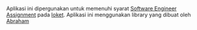 Aplikasi ini dipergunakan untuk memenuhi syarat [Software Engineer Assignment](https://gist.github.com/rizkyabdilah/20956ec56f060022731a0f28a1c3be82) pada [loket](https://www.loket.com).
Aplikasi ini menggunakan library yang dibuat oleh [Abraham](https://github.com/abraham/twitteroauth)
